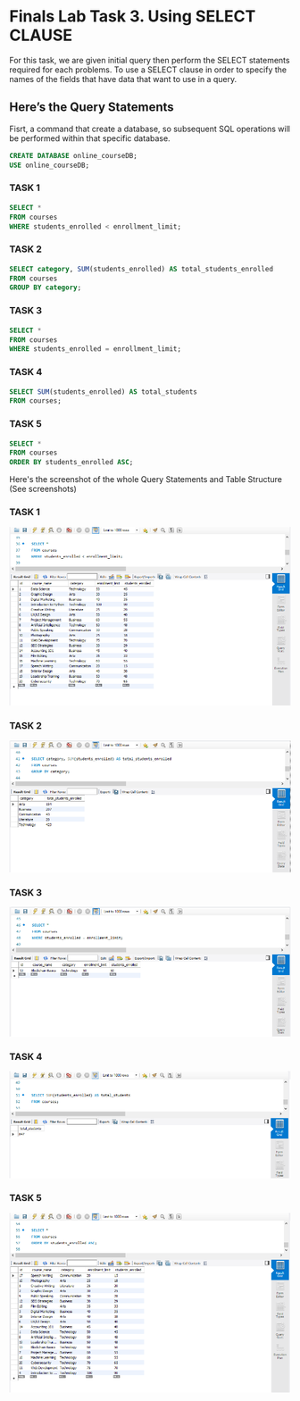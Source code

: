 # Finals Lab Task 3. Using SELECT CLAUSE
For this task, we are given initial query then perform the SELECT statements required for each problems. To use a SELECT clause in order to specify the names of the fields that have data that want to use in a query. 

## Here’s the Query Statements

Fisrt, a command that create a database, so subsequent SQL operations will be performed within that specific database.
```sql
CREATE DATABASE online_courseDB;
USE online_courseDB;
```

### TASK 1
```sql
SELECT * 
FROM courses 
WHERE students_enrolled < enrollment_limit;
```
### TASK 2
```sql
SELECT category, SUM(students_enrolled) AS total_students_enrolled
FROM courses
GROUP BY category;
```

### TASK 3
```sql
SELECT * 
FROM courses 
WHERE students_enrolled = enrollment_limit;
```

### TASK 4
```sql
SELECT SUM(students_enrolled) AS total_students
FROM courses;
```

### TASK 5
```sql
SELECT * 
FROM courses 
ORDER BY students_enrolled ASC;
```

Here's the screenshot of the whole Query Statements and Table Structure (See screenshots)

### TASK 1

![Sample Output](images/LAB3TASK1.1.png)

### TASK 2

![Sample Output](images/LAB3TASK2.1.png)

### TASK 3

![Sample Output](images/LAB3TASK3.1.png)

### TASK 4

![Sample Output](images/LAB3TASK4.1.png)

### TASK 5

![Sample Output](images/LAB3TASK5.1.png)


